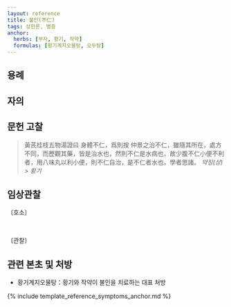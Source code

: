 ```yaml
---
layout: reference
title: 불인(不仁)
tags: 상한론, 병증
anchor:
  herbs: [부자, 황기, 작약]
  formulas: [황기계지오물탕, 오두탕]
---
```



## 용례



## 자의



## 문헌 고찰

> 黃芪桂枝五物湯證曰 身體不仁，爲則按 仲景之治不仁，雖隨其所在，處方不同，而歷觀其藥，皆是治水也，然則不仁是水病也，故少腹不仁小便不利者，用八味丸以利小便，則不仁自治，是不仁者水也，學者思諸。 _약징(상) > 황기_

## 임상관찰

〔호소〕



<br>

〔관찰〕




## 관련 본초 및 처방

* 황기계지오물탕：황기와 작약이 불인을 치료하는 대표 처방

{% include template_reference_symptoms_anchor.md %}
